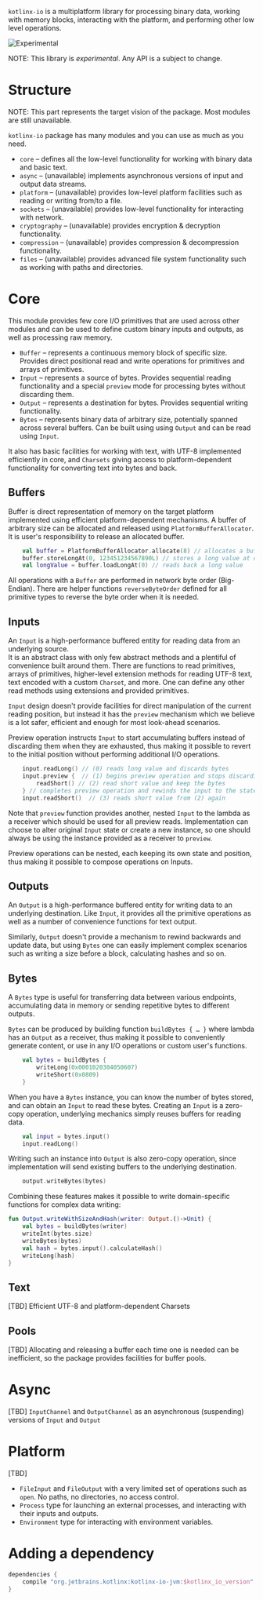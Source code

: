 
`kotlinx-io` is a multiplatform library for 
processing binary data, 
working with memory blocks,
interacting with the platform,
and performing other low level operations.  

![Experimental](https://img.shields.io/badge/kotlinx-experimental-orange.svg?style=flat)

NOTE: This library is *experimental*. Any API is a subject to change.

# Structure

NOTE: This part represents the target vision of the package. Most modules are still unavailable.

`kotlinx-io` package has many modules and you can use as much as you need. 

* `core` – defines all the low-level functionality for working with binary data and basic text.
* `async` – (unavailable) implements asynchronous versions of input and output data streams.
* `platform` – (unavailable) provides low-level platform facilities such as reading or writing from/to a file.
* `sockets` – (unavailable) provides low-level functionality for interacting with network.
* `cryptography` – (unavailable) provides encryption & decryption functionality.
* `compression` – (unavailable) provides compression & decompression functionality.
* `files` – (unavailable) provides advanced file system functionality such as working with paths and directories. 

# Core 

This module provides few core I/O primitives that are used across other modules and can be used to define
custom binary inputs and outputs, as well as processing raw memory.

* `Buffer` – represents a continuous memory block of specific size. 
Provides direct positional read and write operations for primitives and arrays of primitives. 
* `Input` – represents a source of bytes. Provides sequential reading functionality and a special `preview` mode
for processing bytes without discarding them. 
* `Output` – represents a destination for bytes. Provides sequential writing functionality. 
* `Bytes` – represents binary data of arbitrary size, potentially spanned across several buffers.
Can be built using using `Output` and can be read using `Input`.

It also has basic facilities for working with text, with UTF-8 implemented efficiently in core, 
and `Charsets` giving access to platform-dependent functionality for converting text into bytes and back.

## Buffers

Buffer is direct representation of memory on the target platform implemented using efficient platform-dependent 
mechanisms. A buffer of arbitrary size can be allocated and released using `PlatformBufferAllocator`. 
It is user's responsibility to release an allocated buffer. 

```kotlin
    val buffer = PlatformBufferAllocator.allocate(8) // allocates a buffer of 8 bytes
    buffer.storeLongAt(0, 123451234567890L) // stores a long value at offset 0
    val longValue = buffer.loadLongAt(0) // reads back a long value
```

All operations with a `Buffer` are performed in network byte order (Big-Endian). 
There are helper functions `reverseByteOrder` defined for all primitive types to reverse the byte order when it is needed. 

## Inputs

An `Input` is a high-performance buffered entity for reading data from an underlying source.  
It is an abstract class with only few abstract methods and a plentiful of convenience built around them. 
There are functions to read primitives, arrays of primitives, higher-level extension methods for reading UTF-8 text,
text encoded with a custom `Charset`, and more. One can define any other read methods using extensions and provided primitives.

`Input` design doesn't provide facilities for direct manipulation of the current reading position, 
but instead it has the `preview` mechanism which we believe is a lot safer, efficient and enough for most look-ahead
scenarios.

Preview operation instructs `Input` to start accumulating buffers instead of discarding them when they are exhausted,
thus making it possible to revert to the initial position without performing additional I/O operations. 

```kotlin
    input.readLong() // (0) reads long value and discards bytes
    input.preview {  // (1) begins preview operation and stops discarding bytes
        readShort() // (2) read short value and keep the bytes
    } // completes preview operation and rewinds the input to the state (1) 
    input.readShort()  // (3) reads short value from (2) again
```   

Note that `preview` function provides another, nested `Input` to the lambda as a receiver 
which should be used for all preview reads. 
Implementation can choose to alter original `Input` state or create a new instance, 
so one should always be using the instance provided as a receiver to `preview`. 

Preview operations can be nested, each keeping its own state and position, thus making it possible to compose
operations on Inputs.

## Outputs

An `Output` is a high-performance buffered entity for writing data to an underlying destination. 
Like `Input`, it provides all the primitive operations as well as a number of convenience functions for text output.

Similarly, `Output` doesn't provide a mechanism to rewind backwards and update data, but using `Bytes` one can easily
implement complex scenarios such as writing a size before a block, calculating hashes and so on. 

## Bytes

A `Bytes` type is useful for transferring data between various endpoints, accumulating data in memory or sending 
repetitive bytes to different outputs. 

`Bytes` can be produced by building function `buildBytes { … }` where lambda has an `Output` as a receiver, 
thus making it possible to conveniently generate content, or use in any I/O operations or custom user's functions. 

```kotlin
    val bytes = buildBytes {
        writeLong(0x0001020304050607)
        writeShort(0x0809)
    }
```

When you have a `Bytes` instance, you can know the number of bytes stored, and can obtain an `Input` to read these bytes.
Creating an `Input` is a zero-copy operation, underlying mechanics simply reuses buffers for reading data.

```kotlin
    val input = bytes.input()
    input.readLong() 
```  

Writing such an instance into `Output` is also zero-copy operation, since implementation will send existing buffers
to the underlying destination. 

```kotlin
    output.writeBytes(bytes)
```

Combining these features makes it possible to write domain-specific functions for complex data writing:

```kotlin
fun Output.writeWithSizeAndHash(writer: Output.()->Unit) {
    val bytes = buildBytes(writer)
    writeInt(bytes.size)
    writeBytes(bytes)
    val hash = bytes.input().calculateHash()
    writeLong(hash)
}
``` 

## Text

[TBD] Efficient UTF-8 and platform-dependent Charsets

## Pools

[TBD] Allocating and releasing a buffer each time one is needed can be inefficient, 
so the package provides facilities for buffer pools.

# Async

[TBD] `InputChannel` and `OutputChannel` as an asynchronous (suspending) versions of `Input` and `Output`
 

# Platform

[TBD]
* `FileInput` and `FileOutput` with a very limited set of operations such as `open`. No paths, no directories, no access control.
* `Process` type for launching an external processes, and interacting with their inputs and outputs.
* `Environment` type for interacting with environment variables.

# Adding a dependency

```gradle
dependencies {
    compile "org.jetbrains.kotlinx:kotlinx-io-jvm:$kotlinx_io_version"
}
```

